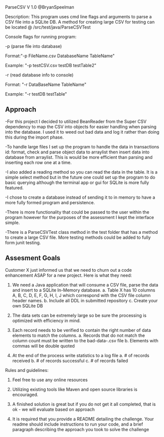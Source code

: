  ParseCSV
 V 1.0
 @BryanSpeelman

 Description: This program uses cmd line flags and arguments to parse a CSV file into a SQLite DB.
 A method for creating large CSV for testing can be located @ /src/test/java/ParseCSVTest

 Console flags for running program:

   -p (parse file into database)

   Format:"-p FileName.csv DatabaseName TableName"
   
   Example: "-p testCSV.csv testDB testTable2"



 
   -r (read database info to console) 
   
   Format: "-r DataBaseName TableName"
   
   Example: "-r testDB testTable"

Approach
--------------
-For this project I decided to utilized BeanReader from the Super CSV dependency to map the CSV 
into objects for easier handling when parsing into the database. I used it to 
weed out bad data and log it rather than doing this during the import phase. 

-To handle large files I set up the program to handle the data in transactions id: format, 
check and parse object data to arraylist then insert data into database from arraylist. 
This is would be more efficient than parsing and inserting each row one at a time.

-I also added a reading method so you can read the data in the table. It is a simple select method but in the future 
one could set up the program to do basic querying although the terminal app or gui for SQLite is more fully featured.

-I chose to create a database instead of sending it to in memory to have a more fully formed program and persistence.

-There is more functionality that could be passed to the user within the program 
however for the purposes of the assessment I kept the interface simple.

-There is a ParseCSVTest class method in the test folder that has a method to create a large CSV file. 
More testing methods could be added to fully form junit testing.
  
Assesment Goals
--------------
Customer X just informed us that we need to churn out a code enhancement ASAP for a new project.  Here is what they need:

1. We need a Java application that will consume a CSV file, parse the data and insert to a SQLite In-Memory database.
  a. Table X has 10 columns A, B, C, D, E, F, G, H, I, J which correspond with the CSV file column header names.
  b. Include all DDL in submitted repository
  c. Create your own SQLite DB

2. The data sets can be extremely large so be sure the processing is optimized with efficiency in mind.

3. Each record needs to be verified to contain the right number of data elements to match the columns.
  a. Records that do not match the column count must be written to the bad-data-<timestamp>.csv file
  b. Elements with commas will be double quoted

4. At the end of the process write statistics to a log file
  a. # of records received
  b. # of records successful
  c. # of records failed


Rules and guidelines:

1) Feel free to use any online resources
2) Utilizing existing tools like Maven and open source libraries is encouraged.
3) A finished solution is great but if you do not get it all completed, 
that is ok - we will evaluate based on approach

4) It is required that you provide a README detailing the challenge. 
Your readme should include instructions to run your code, 
and a brief paragraph describing the approach you took to solve the challenge
